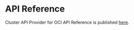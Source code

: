 # API Reference

Cluster API Provider for OCI API Reference is published [here](https://doc.crds.dev/github.com/oracle/cluster-api-provider-oci).

